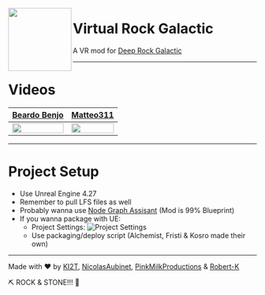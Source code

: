 <img src="https://github.com/NicolasAubinet/virtual-rock-galactic/raw/main/FSD.png" width="128" align="left"></img>
# Virtual Rock Galactic
A VR mod for [Deep Rock Galactic](https://store.steampowered.com/app/548430/Deep_Rock_Galactic/)

---

# Videos

| <a href="https://youtu.be/jrcGVagjNpc" target="_blank">Beardo Benjo</a>  | <a href="https://youtu.be/MAfXr7pz5i0" target="_blank">Matteo311</a> |
| ------------- | ------------- |
| <a href="https://youtu.be/jrcGVagjNpc" target="_blank"><img src="https://kosro.de/share/beardo_thumb.jpg" width="100%"></img></a>  | <a href="https://youtu.be/MAfXr7pz5i0" target="_blank"><img src="https://kosro.de/share/matteo_thumb.jpg" width="100%"></img></a>  |

---

# Project Setup

- Use Unreal Engine 4.27
- Remember to pull LFS files as well
- Probably wanna use [Node Graph Assisant](https://www.unrealengine.com/marketplace/en-US/product/node-graph-assistant) (Mod is 99% Blueprint)
- If you wanna package with UE:
  - Project Settings:
![Project Settings](https://kosro.de/share/UE4Editor_o0RjB3iGx1.png)
  -  Use packaging/deploy script (Alchemist, Fristi & Kosro made their own)

---

Made with ❤ by [KI2T](https://github.com/ki2t), [NicolasAubinet](https://github.com/NicolasAubinet), [PinkMilkProductions](https://github.com/PinkMilkProductions) & [Robert-K](https://github.com/Robert-K)

⛏ ROCK & STONE!!! 🍻
